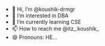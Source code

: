 - 👋 Hi, I’m @koushik-drmgr
- 👀 I’m interested in DBA
- 🌱 I’m currently learning CSE
- 📫 How to reach me @itz_.koushik_
- 😄 Pronouns: HE...

<!---
koushik-drmgr/koushik-drmgr is a ✨ special ✨ repository because its `README.md` (this file) appears on your GitHub profile.
You can click the Preview link to take a look at your changes.
--->
